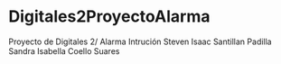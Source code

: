 # Digitales2ProyectoAlarma
Proyecto de Digitales 2/ Alarma Intrución
Steven Isaac Santillan Padilla
Sandra Isabella Coello Suares
